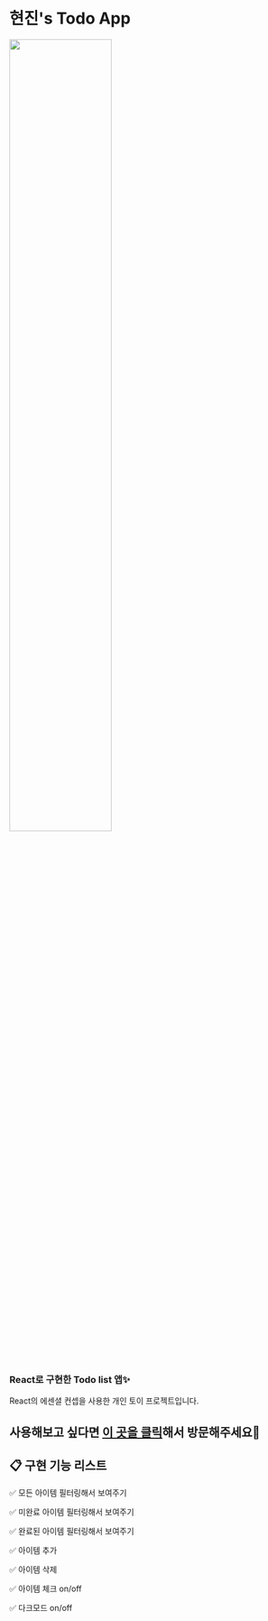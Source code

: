 # 현진's Todo App

<img src="https://github.com/cho-hyeonjin/react-todo-app/assets/78816754/6b0a403d-a933-4470-926c-a41099081e88" width="60%" />


### React로 구현한 Todo list 앱✨ 
React의 에센셜 컨셉을 사용한 개인 토이 프로젝트입니다.

## 사용해보고 싶다면 [이 곳을 클릭](https://hyeonjin-todo-app.netlify.app/)해서 방문해주세요🙂


## 📋 구현 기능 리스트

✅ 모든 아이템 필터링해서 보여주기

✅ 미완료 아이템 필터링해서 보여주기

✅ 완료된 아이템 필터링해서 보여주기

✅ 아이템 추가

✅ 아이템 삭제

✅ 아이템 체크 on/off

✅ 다크모드 on/off
